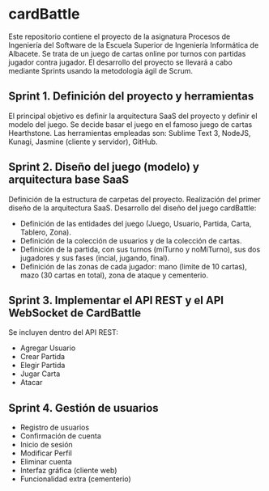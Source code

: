 # cardBattle

  Este repositorio contiene el proyecto de la asignatura Procesos de Ingeniería del Software de la Escuela Superior de Ingeniería Informática de Albacete. Se trata de un juego de cartas online por turnos con partidas jugador contra jugador. El desarrollo del proyecto se llevará a cabo mediante Sprints usando la metodología ágil de Scrum.
   
  ## Sprint 1. Definición del proyecto y herramientas
  
  El principal objetivo es definir la arquitectura SaaS del proyecto y definir el modelo del juego. Se decide basar el juego en el famoso juego de cartas Hearthstone. Las herramientas empleadas son: Sublime Text 3, NodeJS, Kunagi, Jasmine (cliente y servidor), GitHub.
  
  ## Sprint 2. Diseño del juego (modelo) y arquitectura base SaaS
  
  Definición de la estructura de carpetas del proyecto.
  Realización del primer diseño de la arquitectura SaaS.
  Desarrollo del diseño del juego cardBattle:
  * Definición de las entidades del juego (Juego, Usuario, Partida, Carta, Tablero, Zona).
  * Definición de la colección de usuarios y de la colección de cartas.
  * Definición de la partida, con sus turnos (miTurno y noMiTurno), sus dos jugadores y sus fases (incial, jugando, final).
  * Definición de las zonas de cada jugador: mano (limite de 10 cartas), mazo (30 cartas en total), zona de ataque y cementerio.

    
 ## Sprint 3. Implementar el API REST y el API WebSocket de CardBattle
 
Se incluyen dentro del API REST:
  - Agregar Usuario
  - Crear Partida 
  - Elegir Partida
  - Jugar Carta
  - Atacar
  
 ## Sprint 4. Gestión de usuarios
 
  - Registro de usuarios 
  - Confirmación de cuenta
  - Inicio de sesión
  - Modificar Perfil
  - Eliminar cuenta
  - Interfaz gráfica (cliente web)
  - Funcionalidad extra (cementerio)
